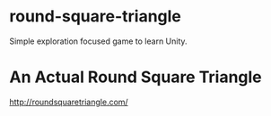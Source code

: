 # round-square-triangle
Simple exploration focused game to learn Unity.

# An Actual Round Square Triangle
http://roundsquaretriangle.com/

